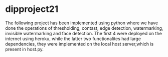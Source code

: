 # dipproject21
The following project has been implemented using python where we have done the operations of thresholding, contast, edge detection, watermarking, invisible watermarking and face detection. 
The first 4 were deployed on the internet using heroku, while the latter two functionalites had large dependencies, they were implemented on the local host server,which is present in host.py.
